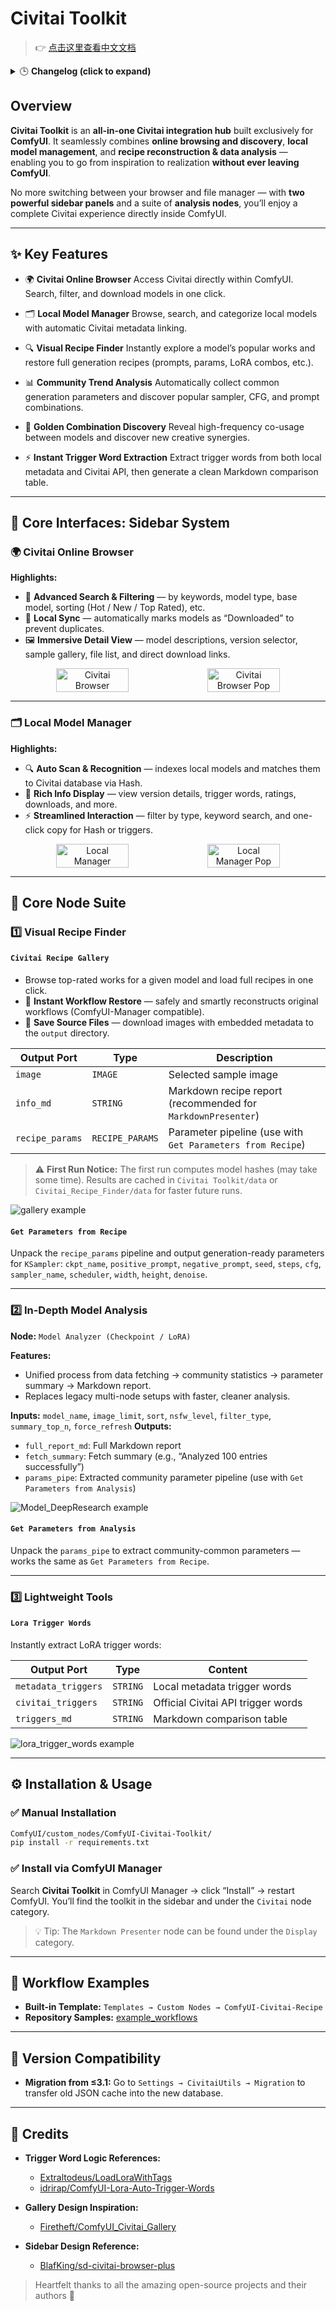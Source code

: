 # Civitai Toolkit

> 👉 [点击这里查看中文文档](./README_ZH.md)


<details>
  <summary>🕒 <b>Changelog (click to expand)</b></summary>

## [4.1.0] - 2025-10-10

**Summary:**
Enhance model management by adding support for multiple model types and improving API interactions. This version significantly broadens the toolkit's capabilities, allowing users to manage a wider array of local models and more reliably parse complex recipe metadata, while also fixing key network bugs.
### 🚀 Added
#### Expanded Model Type Support:
- The Local Manager sidebar and the Recipe Gallery node now support a much wider range of model types.
- You can now manage, filter, and select from: checkpoints, loras, vae, embeddings, diffusion_models, text_encoders, and hypernetworks.
### ✨ Improvements
#### Advanced Metadata Parsing:
- The parsing engine has been significantly upgraded to understand newer, complex metadata formats (especially from ComfyUI workflows).
- The system is now far more robust at identifying all components of a recipe, including Checkpoints, LoRAs, and VAEs that were previously missed.
#### Smarter Diagnostics:
- The Recipe Gallery's diagnostic report now provides a direct, clickable link to the Civitai page for any Checkpoint that is specified in a recipe but is not found locally, mirroring the popular feature for missing LoRAs.
### 🐞 Fixes
- China Mirror Endpoint: Fixed a bug where selecting the "China Mirror" network in the settings did not correctly apply the endpoint for all API requests. All browser and API-related features will now correctly use the selected network.

---
## [4.0.2] - 2025-10-07  

**Summary:**  
Adds API Key support to improve reliability, authentication, and request limits for all Civitai API interactions.  

### 🚀 Added  
#### 🔑 **API Key Management**  
- Introduced a brand-new **“API Key Management”** section in the **ComfyUI Settings Panel**.  
- Users can now **generate an API Key** from their **Civitai Account Page** and **enter it directly** in the plugin settings.  
- Once saved, all plugin requests to Civitai will **automatically include Authorization headers** for authentication.  

💡 **Why this matters:**  
This feature helps users **increase API rate limits** and **prepare for upcoming Civitai features** that may require authentication.  
You can create and manage your API Key on the **Civitai Account Settings** page.  

---

## [4.0.1] - 2025-10-06  

### Fixes  
- **Startup freeze issue**:  
  Some users reported that ComfyUI would hang indefinitely on startup when having a large number of LoRA models.  
  This update fixes the issue by moving the scanning process to the background.  

### Improvements  
- **Background processing**:  
  Model **hashing** and **Civitai info fetching** now run asynchronously in the background, allowing ComfyUI to start instantly.  
- **Resume support**:  
  Added **progress persistence**, resuming from the last saved state instead of starting over.  

---

## [4.0.0] - 2025-10-05  

#### 💥 Major Updates  
- Officially renamed to **Civitai Toolkit** to reflect its all-in-one suite positioning.  
- The original `Recipe Finder` remains as a core module.  

#### ✨ New & Improved  
- **Dual Sidebar UI**: introduces `Local Model Manager` and `Civitai Online Browser`.  
- **Enhanced UX**: smoother interaction and higher model management efficiency.  

</details>

## Overview

**Civitai Toolkit** is an **all-in-one Civitai integration hub** built exclusively for **ComfyUI**.
It seamlessly combines **online browsing and discovery**, **local model management**, and **recipe reconstruction & data analysis** — enabling you to go from inspiration to realization **without ever leaving ComfyUI**.

No more switching between your browser and file manager — with **two powerful sidebar panels** and a suite of **analysis nodes**, you’ll enjoy a complete Civitai experience directly inside ComfyUI.

---

## ✨ Key Features

* 🌍 **Civitai Online Browser**
  Access Civitai directly within ComfyUI. Search, filter, and download models in one click.

* 🗂️ **Local Model Manager**
  Browse, search, and categorize local models with automatic Civitai metadata linking.

* 🔍 **Visual Recipe Finder**
  Instantly explore a model’s popular works and restore full generation recipes (prompts, params, LoRA combos, etc.).

* 📊 **Community Trend Analysis**
  Automatically collect common generation parameters and discover popular sampler, CFG, and prompt combinations.

* 🔗 **Golden Combination Discovery**
  Reveal high-frequency co-usage between models and discover new creative synergies.

* ⚡ **Instant Trigger Word Extraction**
  Extract trigger words from both local metadata and Civitai API, then generate a clean Markdown comparison table.

---

## 🧭 Core Interfaces: Sidebar System

### 🌍 Civitai Online Browser

**Highlights:**

* 🔎 **Advanced Search & Filtering** — by keywords, model type, base model, sorting (Hot / New / Top Rated), etc.
* 🔄 **Local Sync** — automatically marks models as “Downloaded” to prevent duplicates.
* 🖼️ **Immersive Detail View** — model descriptions, version selector, sample gallery, file list, and direct download links.

<div align="center" style="display: flex; flex-wrap: wrap; justify-content: center;">
  <img src="./image/Civitai_Browser.png" alt="Civitai Browser" width="48%" />
  <img src="./image/Civitai_Browser_pop.png" alt="Civitai Browser Pop" width="48%" />
</div>

---

### 🗂️ Local Model Manager

**Highlights:**

* 🔍 **Auto Scan & Recognition** — indexes local models and matches them to Civitai database via Hash.
* 💬 **Rich Info Display** — view version details, trigger words, ratings, downloads, and more.
* ⚡ **Streamlined Interaction** — filter by type, keyword search, and one-click copy for Hash or triggers.

<div align="center" style="display: flex; flex-wrap: wrap; justify-content: center;">
  <img src="./image/Local_Manager.png" alt="Local Manager" width="48%" />
  <img src="./image/Local_Manager_pop.png" alt="Local Manager Pop" width="48%" />
</div>

---

## 🧩 Core Node Suite

### 1️⃣ Visual Recipe Finder

#### `Civitai Recipe Gallery`

* Browse top-rated works for a given model and load full recipes in one click.
* 🚀 **Instant Workflow Restore** — safely and smartly reconstructs original workflows (ComfyUI-Manager compatible).
* 💾 **Save Source Files** — download images with embedded metadata to the `output` directory.

| Output Port     | Type            | Description                                                  |
| --------------- | --------------- | ------------------------------------------------------------ |
| `image`         | `IMAGE`         | Selected sample image                                        |
| `info_md`       | `STRING`        | Markdown recipe report (recommended for `MarkdownPresenter`) |
| `recipe_params` | `RECIPE_PARAMS` | Parameter pipeline (use with `Get Parameters from Recipe`)   |

> ⚠️ **First Run Notice:**
> The first run computes model hashes (may take some time). Results are cached in `Civitai Toolkit/data` or `Civitai_Recipe_Finder/data` for faster future runs.

![gallery example](./example_workflows/Recipe_Gallery.png)

#### `Get Parameters from Recipe`

Unpack the `recipe_params` pipeline and output generation-ready parameters for `KSampler`:
`ckpt_name`, `positive_prompt`, `negative_prompt`, `seed`, `steps`, `cfg`, `sampler_name`, `scheduler`, `width`, `height`, `denoise`.

---

### 2️⃣ In-Depth Model Analysis

**Node:** `Model Analyzer (Checkpoint / LoRA)`

**Features:**

* Unified process from data fetching → community statistics → parameter summary → Markdown report.
* Replaces legacy multi-node setups with faster, cleaner analysis.

**Inputs:** `model_name`, `image_limit`, `sort`, `nsfw_level`, `filter_type`, `summary_top_n`, `force_refresh`
**Outputs:**

* `full_report_md`: Full Markdown report
* `fetch_summary`: Fetch summary (e.g., “Analyzed 100 entries successfully”)
* `params_pipe`: Extracted community parameter pipeline (use with `Get Parameters from Analysis`)

![Model\_DeepResearch example](./example_workflows/Model_DeepResearch.png)

#### `Get Parameters from Analysis`

Unpack the `params_pipe` to extract community-common parameters — works the same as `Get Parameters from Recipe`.

---

### 3️⃣ Lightweight Tools

#### `Lora Trigger Words`

Instantly extract LoRA trigger words:

| Output Port         | Type     | Content                            |
| ------------------- | -------- | ---------------------------------- |
| `metadata_triggers` | `STRING` | Local metadata trigger words       |
| `civitai_triggers`  | `STRING` | Official Civitai API trigger words |
| `triggers_md`       | `STRING` | Markdown comparison table          |

![lora\_trigger\_words example](./example_workflows/LoRA_Trigger_Words.png)

---

## ⚙️ Installation & Usage

### ✅ Manual Installation

```bash
ComfyUI/custom_nodes/ComfyUI-Civitai-Toolkit/
pip install -r requirements.txt
```

### ✅ Install via ComfyUI Manager

Search **Civitai Toolkit** in ComfyUI Manager → click “Install” → restart ComfyUI.
You’ll find the toolkit in the sidebar and under the `Civitai` node category.

> 💡 Tip:
> The `Markdown Presenter` node can be found under the `Display` category.

---

## 🧪 Workflow Examples

* **Built-in Template:** `Templates → Custom Nodes → ComfyUI-Civitai-Recipe`
* **Repository Samples:** [example_workflows](./example_workflows)

---

## 🔧 Version Compatibility

* **Migration from ≤3.1:**
  Go to `Settings → CivitaiUtils → Migration` to transfer old JSON cache into the new database.

---

## 🙏 Credits

* **Trigger Word Logic References:**

  * [Extraltodeus/LoadLoraWithTags](https://github.com/Extraltodeus/LoadLoraWithTags)
  * [idrirap/ComfyUI-Lora-Auto-Trigger-Words](https://github.com/idrirap/ComfyUI-Lora-Auto-Trigger-Words)

* **Gallery Design Inspiration:**

  * [Firetheft/ComfyUI_Civitai_Gallery](https://github.com/Firetheft/ComfyUI_Civitai_Gallery)

* **Sidebar Design Reference:**

  * [BlafKing/sd-civitai-browser-plus](https://github.com/BlafKing/sd-civitai-browser-plus)

> Heartfelt thanks to all the amazing open-source projects and their authors 🙌
